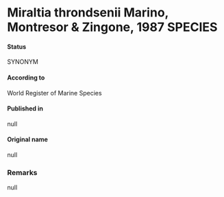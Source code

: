 Miraltia throndsenii Marino, Montresor & Zingone, 1987 SPECIES
=======

#### Status
SYNONYM

#### According to
World Register of Marine Species

#### Published in
null

#### Original name
null

### Remarks
null